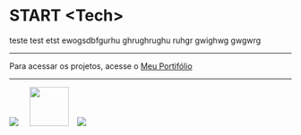 # START &lt;Tech&gt;

teste test etst ewogsdbfgurhu ghrughrughu ruhgr gwighwg gwgwrg
<hr>

Para acessar os projetos, acesse o <a href="./Portif%C3%B3lio/index.html">Meu Portifólio</a>

<hr>

<img src="https://www.totvs.com/wp-content/uploads/2019/09/logo.png">&nbsp;&nbsp;&nbsp;&nbsp;
<img src="https://ios.org.br/wp-content/uploads/2021/01/logo-istituto-oportunidade-social.svg" height="70px">&nbsp;&nbsp;&nbsp;
<img src="https://ada-site-frontend.s3.sa-east-1.amazonaws.com/home/header-logo.svg">
